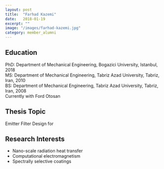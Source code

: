 ```yaml
---
layout: post
title:  "Farhad Kazemi"
date:   2018-01-19
excerpt: ""
image: "/images/farhad-kazemi.jpg"
category: member_alumni
---
```


## Education
PhD: Department of Mechanical Engineering, Bogazici University, Istanbul, 2018 <br>
MS: Department of Mechanical Engineering, Tabriz Azad University, Tabriz, Iran, 2010    <br>
BS: Department of Mechanical Engineering, Tabriz Azad University, Tabriz, Iran, 2008    <br>
Currently with Ford Otosan <br>

## Thesis Topic
Emitter Filter Design for 

## Research Interests
- Nano-scale radiation heat transfer
- Computational electromagnetism
- Spectrally selective coatings 

